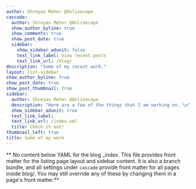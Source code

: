 ```yaml
---
author: Shreyas Meher @Onlinecape
cascade:
  author: Shreyas Meher @Onlinecape
  show_author_byline: true
  show_comments: true
  show_post_date: true
  sidebar:
    show_sidebar_adunit: false
    text_link_label: View recent posts
    text_link_url: /blog/
description: "Some of my recent work."
layout: list-sidebar
show_author_byline: true
show_post_date: true
show_post_thumbnail: true
sidebar:
  author: Shreyas Meher @Onlinecape
  description: "Here are a few of the things that I am working on. \n"
  show_sidebar_adunit: true
  text_link_label: 
  text_link_url: /index.xml
  title: Check it out!
thumbnail_left: true
title: Some of my work
---
```


** No content below YAML for the blog _index. This file provides front matter for the listing page layout and sidebar content. It is also a branch bundle, and all settings under `cascade` provide front matter for all pages inside blog/. You may still override any of these by changing them in a page's front matter.**
